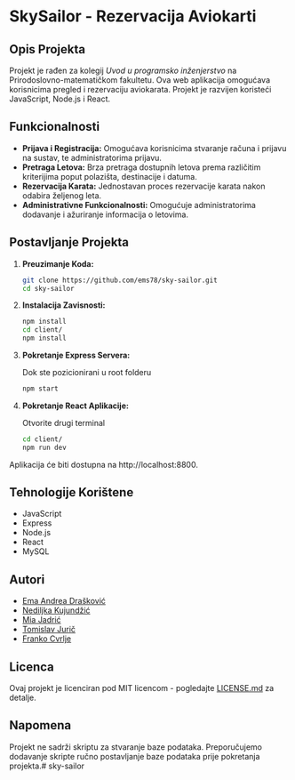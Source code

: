 # SkySailor - Rezervacija Aviokarti

## Opis Projekta

Projekt je rađen za kolegij *Uvod u programsko inženjerstvo* na Prirodoslovno-matematičkom fakultetu. Ova web aplikacija omogućava korisnicima pregled i rezervaciju aviokarata. Projekt je razvijen koristeći JavaScript, Node.js i React.

## Funkcionalnosti

- **Prijava i Registracija:** Omogućava korisnicima stvaranje računa i prijavu na sustav, te administratorima prijavu.
- **Pretraga Letova:** Brza pretraga dostupnih letova prema različitim kriterijima poput polazišta, destinacije i datuma.
- **Rezervacija Karata:** Jednostavan proces rezervacije karata nakon odabira željenog leta.
- **Administrativne Funkcionalnosti:** Omogućuje administratorima dodavanje i ažuriranje informacija o letovima.

## Postavljanje Projekta

1. **Preuzimanje Koda:**
   ```bash
   git clone https://github.com/ems78/sky-sailor.git
   cd sky-sailor
   ```

2. **Instalacija Zavisnosti:**
   ```bash
   npm install
   cd client/
   npm install
   ```

3. **Pokretanje Express Servera:**
   
   Dok ste pozicionirani u root folderu
   ```bash
   npm start
   ```

4. **Pokretanje React Aplikacije:**
    
    Otvorite drugi terminal
    ```bash
    cd client/
    npm run dev
    ```

Aplikacija će biti dostupna na http://localhost:8800.

## Tehnologije Korištene

- JavaScript
- Express
- Node.js
- React
- MySQL

## Autori

- [Ema Andrea Drašković](https://github.com/ems78)
- [Nediljka Kujundžić](https://github.com/neda1010)
- [Mia Jadrić](https://github.com/mjadric)
- [Tomislav Jurič](https://github.com/tomisljuric)
- [Franko Cvrlje](https://github.com/FrankNOTSinatra)

## Licenca

Ovaj projekt je licenciran pod MIT licencom - pogledajte [LICENSE.md](LICENSE.md) za detalje.

## Napomena

Projekt ne sadrži skriptu za stvaranje baze podataka. Preporučujemo dodavanje skripte ručno postavljanje baze podataka prije pokretanja projekta.# sky-sailor

